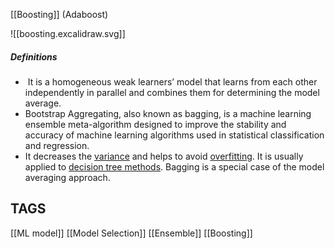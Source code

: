 [[Boosting]] (Adaboost)

![[boosting.excalidraw.svg]]

##### Definitions
-  It is a homogeneous weak learners’ model that learns from each other independently in parallel and combines them for determining the model average.
- Bootstrap Aggregating, also known as bagging, is a machine learning ensemble meta-algorithm designed to improve the stability and accuracy of machine learning algorithms used in statistical classification and regression.
- It decreases the [variance](https://www.geeksforgeeks.org/mathematics-mean-variance-and-standard-deviation/) and helps to avoid [overfitting](https://www.geeksforgeeks.org/underfitting-and-overfitting-in-machine-learning/). It is usually applied to [decision tree methods](https://www.geeksforgeeks.org/decision-tree/). Bagging is a special case of the model averaging approach.


## TAGS
[[ML model]] [[Model Selection]] [[Ensemble]] [[Boosting]]